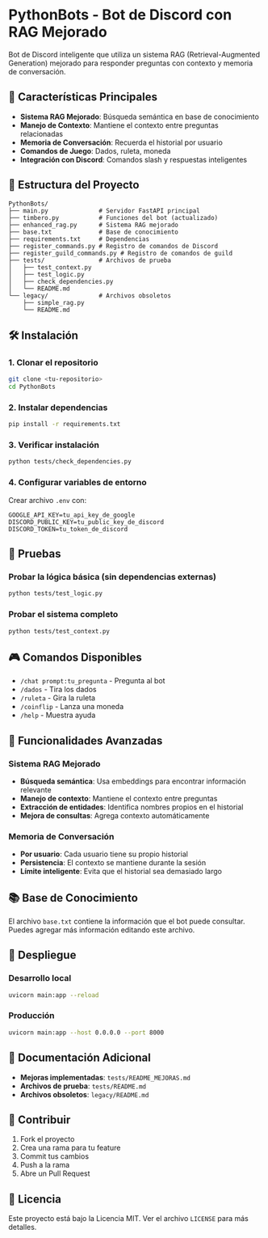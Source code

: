 # PythonBots - Bot de Discord con RAG Mejorado

Bot de Discord inteligente que utiliza un sistema RAG (Retrieval-Augmented Generation) mejorado para responder preguntas con contexto y memoria de conversación.

## 🚀 Características Principales

- **Sistema RAG Mejorado**: Búsqueda semántica en base de conocimiento
- **Manejo de Contexto**: Mantiene el contexto entre preguntas relacionadas
- **Memoria de Conversación**: Recuerda el historial por usuario
- **Comandos de Juego**: Dados, ruleta, moneda
- **Integración con Discord**: Comandos slash y respuestas inteligentes

## 📁 Estructura del Proyecto

```
PythonBots/
├── main.py              # Servidor FastAPI principal
├── timbero.py           # Funciones del bot (actualizado)
├── enhanced_rag.py      # Sistema RAG mejorado
├── base.txt             # Base de conocimiento
├── requirements.txt     # Dependencias
├── register_commands.py # Registro de comandos de Discord
├── register_guild_commands.py # Registro de comandos de guild
├── tests/               # Archivos de prueba
│   ├── test_context.py
│   ├── test_logic.py
│   ├── check_dependencies.py
│   └── README.md
└── legacy/              # Archivos obsoletos
    ├── simple_rag.py
    └── README.md
```

## 🛠️ Instalación

### 1. Clonar el repositorio
```bash
git clone <tu-repositorio>
cd PythonBots
```

### 2. Instalar dependencias
```bash
pip install -r requirements.txt
```

### 3. Verificar instalación
```bash
python tests/check_dependencies.py
```

### 4. Configurar variables de entorno
Crear archivo `.env` con:
```env
GOOGLE_API_KEY=tu_api_key_de_google
DISCORD_PUBLIC_KEY=tu_public_key_de_discord
DISCORD_TOKEN=tu_token_de_discord
```

## 🧪 Pruebas

### Probar la lógica básica (sin dependencias externas)
```bash
python tests/test_logic.py
```

### Probar el sistema completo
```bash
python tests/test_context.py
```

## 🎮 Comandos Disponibles

- `/chat prompt:tu_pregunta` - Pregunta al bot
- `/dados` - Tira los dados
- `/ruleta` - Gira la ruleta
- `/coinflip` - Lanza una moneda
- `/help` - Muestra ayuda

## 🔧 Funcionalidades Avanzadas

### Sistema RAG Mejorado
- **Búsqueda semántica**: Usa embeddings para encontrar información relevante
- **Manejo de contexto**: Mantiene el contexto entre preguntas
- **Extracción de entidades**: Identifica nombres propios en el historial
- **Mejora de consultas**: Agrega contexto automáticamente

### Memoria de Conversación
- **Por usuario**: Cada usuario tiene su propio historial
- **Persistencia**: El contexto se mantiene durante la sesión
- **Límite inteligente**: Evita que el historial sea demasiado largo

## 📚 Base de Conocimiento

El archivo `base.txt` contiene la información que el bot puede consultar. Puedes agregar más información editando este archivo.

## 🚀 Despliegue

### Desarrollo local
```bash
uvicorn main:app --reload
```

### Producción
```bash
uvicorn main:app --host 0.0.0.0 --port 8000
```

## 📖 Documentación Adicional

- **Mejoras implementadas**: `tests/README_MEJORAS.md`
- **Archivos de prueba**: `tests/README.md`
- **Archivos obsoletos**: `legacy/README.md`

## 🤝 Contribuir

1. Fork el proyecto
2. Crea una rama para tu feature
3. Commit tus cambios
4. Push a la rama
5. Abre un Pull Request

## 📄 Licencia

Este proyecto está bajo la Licencia MIT. Ver el archivo `LICENSE` para más detalles.
